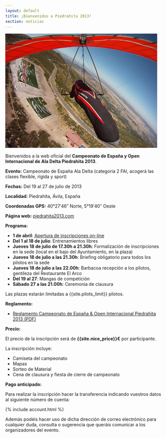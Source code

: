 ```yaml
---
layout: default
title: ¡Bienvenidos a Piedrahita 2013!
section: noticias
---
```


<a class="media" target="_blank" href="http://www.flytietar.com/index.php/de/component/joomgallery/region/region-45" title="Girando sobre el despegue (Günter Porath)"><img class="right" src="images/gunter_premio.jpg" alt="Despegue por Günter Porath"/></a>

Bienvenidos a la web oficial del **Campeonato de España y Open Internacional de Ala Delta Piedrahita 2013**.

**Evento:** Campeonato de España Ala Delta (categoria 2 FAI, acogerá las clases flexible, rígida y sport)

**Fechas:** Del 19 al 27 de julio de 2013

**Localidad:** Piedrahita, Ávila, España

**Coordenadas GPS:** 40°27′46″ Norte, 5°19′40″ Oeste

**Página web:** [piedrahita2013.com](piedrahita2013.com)

**Programa:**

* **1 de abril**: [Apertura de inscripciones on-line](inscripcion.html)
* **Del 1 al 18 de julio**: Entrenamientos libres
* **Jueves 18 de julio de 17.30h a 21.30h**: Formalización de inscripciones en la sede (local en el bajo del Ayuntamiento, en la plaza)
* **Jueves 18 de julio a las 21.30h**: Briefing obligatorio para todos los pilotos en la sede
* **Jueves 18 de julio a las 22.00h**: Barbacoa recepción a los pilotos, gentileza del Restaurante El Arco
* **Del 19 al 27**: Mangas de competición
* **Sábado 27 a las 21.00h**: Ceremonia de clausura

Las plazas estarán limitadas a {{site.pilots_limit}} pilotos.

**Reglamento:**

* [Reglamento Campeonato de España & Open Internacional Piedrahita 2013 (PDF)](downloads/Reglamento_Cto_de_Espana_Piedrahita_2013.pdf)

**Precio:**

El precio de la inscripción será de **{{site.nice_price}}€** por participante.

La inscripción incluye:

* Camiseta del campeonato
* Mapas
* Sorteo de Material
* Cena de clausura y fiesta de cierre de campeonato

**Pago anticipado:**

Para realizar la inscripción hacer la transferencia indicando vuestros datos al siguiente número de cuenta:

{% include account.html %} 

Además podéis hacer uso de dicha dirección de correo electrónico para cualquier duda, consulta o sugerencia que queráis comunicar a los organizadores del evento.

